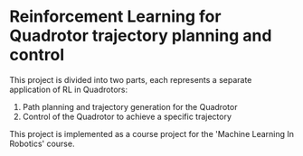 # Reinforcement Learning for Quadrotor trajectory planning and control

This project is divided into two parts, each represents a separate application of RL in Quadrotors: 
1. Path planning and trajectory generation for the Quadrotor
2. Control of the Quadrotor to achieve a specific trajectory 

This project is implemented as a course project for the 'Machine Learning In Robotics' course. 